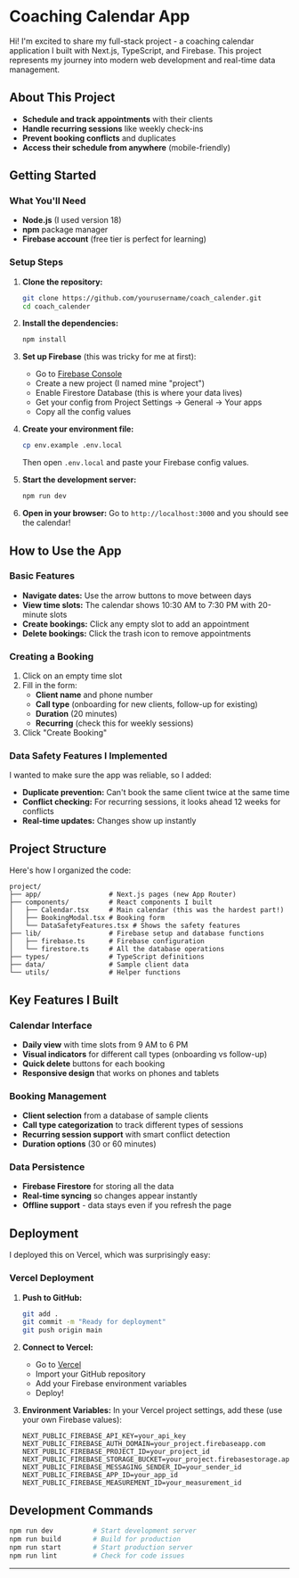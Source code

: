 # Coaching Calendar App

Hi! I'm excited to share my full-stack project - a coaching calendar application I built with Next.js, TypeScript, and Firebase. This project represents my journey into modern web development and real-time data management.

## About This Project

- **Schedule and track appointments** with their clients
- **Handle recurring sessions** like weekly check-ins
- **Prevent booking conflicts** and duplicates
- **Access their schedule from anywhere** (mobile-friendly)

## Getting Started

### What You'll Need
- **Node.js** (I used version 18)
- **npm** package manager
- **Firebase account** (free tier is perfect for learning)

### Setup Steps

1. **Clone the repository:**
   ```bash
   git clone https://github.com/yourusername/coach_calender.git
   cd coach_calender
   ```

2. **Install the dependencies:**
   ```bash
   npm install
   ```

3. **Set up Firebase** (this was tricky for me at first):
   - Go to [Firebase Console](https://console.firebase.google.com/)
   - Create a new project (I named mine "project")
   - Enable Firestore Database (this is where your data lives)
   - Get your config from Project Settings → General → Your apps
   - Copy all the config values

4. **Create your environment file:**
   ```bash
   cp env.example .env.local
   ```
   Then open `.env.local` and paste your Firebase config values.

5. **Start the development server:**
   ```bash
   npm run dev
   ```

6. **Open in your browser:**
   Go to `http://localhost:3000` and you should see the calendar!

## How to Use the App

### Basic Features
- **Navigate dates:** Use the arrow buttons to move between days
- **View time slots:** The calendar shows 10:30 AM to 7:30 PM with 20-minute slots
- **Create bookings:** Click any empty slot to add an appointment
- **Delete bookings:** Click the trash icon to remove appointments

### Creating a Booking
1. Click on an empty time slot
2. Fill in the form:
   - **Client name** and phone number
   - **Call type** (onboarding for new clients, follow-up for existing)
   - **Duration** (20 minutes)
   - **Recurring** (check this for weekly sessions)
3. Click "Create Booking"

### Data Safety Features I Implemented
I wanted to make sure the app was reliable, so I added:
- **Duplicate prevention:** Can't book the same client twice at the same time
- **Conflict checking:** For recurring sessions, it looks ahead 12 weeks for conflicts
- **Real-time updates:** Changes show up instantly

## Project Structure

Here's how I organized the code:

```
project/
├── app/                 # Next.js pages (new App Router)
├── components/          # React components I built
│   ├── Calendar.tsx     # Main calendar (this was the hardest part!)
│   ├── BookingModal.tsx # Booking form
│   └── DataSafetyFeatures.tsx # Shows the safety features
├── lib/                 # Firebase setup and database functions
│   ├── firebase.ts      # Firebase configuration
│   └── firestore.ts     # All the database operations
├── types/               # TypeScript definitions
├── data/                # Sample client data
└── utils/               # Helper functions
```

## Key Features I Built

### Calendar Interface
- **Daily view** with time slots from 9 AM to 6 PM
- **Visual indicators** for different call types (onboarding vs follow-up)
- **Quick delete** buttons for each booking
- **Responsive design** that works on phones and tablets

### Booking Management
- **Client selection** from a database of sample clients
- **Call type categorization** to track different types of sessions
- **Recurring session support** with smart conflict detection
- **Duration options** (30 or 60 minutes)

### Data Persistence
- **Firebase Firestore** for storing all the data
- **Real-time syncing** so changes appear instantly
- **Offline support** - data stays even if you refresh the page

## Deployment

I deployed this on Vercel, which was surprisingly easy:

### Vercel Deployment
1. **Push to GitHub:**
   ```bash
   git add .
   git commit -m "Ready for deployment"
   git push origin main
   ```

2. **Connect to Vercel:**
   - Go to [Vercel](https://vercel.com)
   - Import your GitHub repository
   - Add your Firebase environment variables
   - Deploy!

3. **Environment Variables:**
   In your Vercel project settings, add these (use your own Firebase values):
   ```
   NEXT_PUBLIC_FIREBASE_API_KEY=your_api_key
   NEXT_PUBLIC_FIREBASE_AUTH_DOMAIN=your_project.firebaseapp.com
   NEXT_PUBLIC_FIREBASE_PROJECT_ID=your_project_id
   NEXT_PUBLIC_FIREBASE_STORAGE_BUCKET=your_project.firebasestorage.app
   NEXT_PUBLIC_FIREBASE_MESSAGING_SENDER_ID=your_sender_id
   NEXT_PUBLIC_FIREBASE_APP_ID=your_app_id
   NEXT_PUBLIC_FIREBASE_MEASUREMENT_ID=your_measurement_id
   ```

## Development Commands

```bash
npm run dev          # Start development server
npm run build        # Build for production
npm run start        # Start production server
npm run lint         # Check for code issues
```





---
